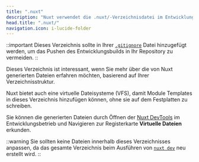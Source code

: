 ```yaml
---
title: ".nuxt"
description: "Nuxt verwendet die .nuxt/-Verzeichnisdatei im Entwicklungsbetrieb, um Ihre Vue-Anwendung zu generieren."
head.title: ".nuxt/"
navigation.icon: i-lucide-folder
---
```


::important
Dieses Verzeichnis sollte in Ihrer [`.gitignore`](/docs/de/guide/directory-structure/gitignore) Datei hinzugefügt werden, um das Pushen des Entwicklungsbuilds in Ihr Repository zu vermeiden.
::

Dieses Verzeichnis ist interessant, wenn Sie mehr über die von Nuxt generierten Dateien erfahren möchten, basierend auf Ihrer Verzeichnisstruktur.

Nuxt bietet auch eine virtuelle Dateisysteme (VFS), damit Module Templates in dieses Verzeichnis hinzufügen können, ohne sie auf dem Festplatten zu schreiben.

Sie können die generierten Dateien durch Öffnen der [Nuxt DevTools](https://devtools.nuxt.com) im Entwicklungsbetrieb und Navigieren zur Registerkarte **Virtuelle Dateien** erkunden.

::warning
Sie sollten keine Dateien innerhalb dieses Verzeichnisses anpassen, da das gesamte Verzeichnis beim Ausführen von [`nuxt dev`](/docs/de/api/commands/dev) neu erstellt wird.
::